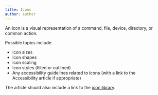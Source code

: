 ```yaml
---
title: Icons
author: author
---
```


An icon is a visual representation of a command, file, device, directory, or common action.

Possible topics include:
* Icon sizes
* Icon shapes
* Icon scaling
* Icon styles (filled or outlined)
* Any accessibility guidelines related to icons (with a link to the Accessibility article if appropriate)

The article should also include a link to the [icon library]({{sitebase.url}}/resources/#icon-library).
